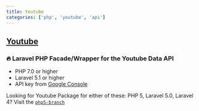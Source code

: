 ```yaml
---
title: Youtube
categories: ['php', 'youtube', 'api']
---
```

## [Youtube](https://github.com/alaouy/Youtube)

### 🔥 Laravel PHP Facade/Wrapper for the Youtube Data API


- PHP 7.0 or higher
- Laravel 5.1 or higher
- API key from [Google Console](https://console.developers.google.com)

Looking for Youtube Package for either of these: PHP 5, Laravel 5.0, Laravel 4? Visit the [`php5-branch`](https://github.com/alaouy/Youtube/tree/php5)
